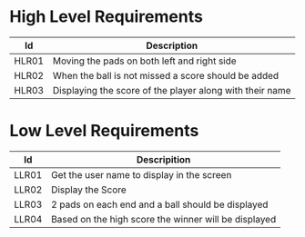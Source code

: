 # High Level Requirements
 |Id|Description|
 |---|---|
 |HLR01|Moving the pads on both left and right side|
 |HLR02|When the ball is not missed a score should be added|
 |HLR03|Displaying the score of the player along with their name|

# Low Level Requirements
|Id|Descripition|
|---|---|
|LLR01|Get the user name to display in the screen|
|LLR02|Display the Score |
|LLR03|2 pads on each end and a ball should be displayed|
|LLR04|Based on the high score the winner will be displayed|